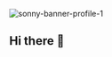 
![sonny-banner-profile-1](https://github.com/user-attachments/assets/a25248c8-5a4f-4abb-8528-5274b389090b)



## Hi there 👋

